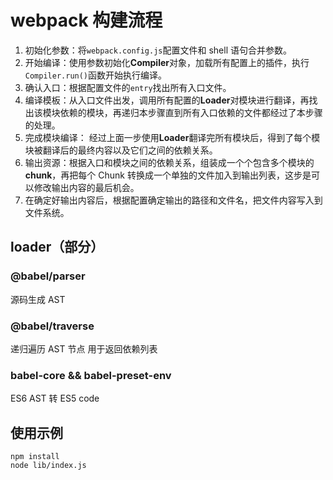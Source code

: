 # webpack 构建流程

1. 初始化参数：将`webpack.config.js`配置文件和 shell 语句合并参数。
2. 开始编译：使用参数初始化**Compiler**对象，加载所有配置上的插件，执行`Compiler.run()`函数开始执行编译。
3. 确认入口：根据配置文件的`entry`找出所有入口文件。
4. 编译模板：从入口文件出发，调用所有配置的**Loader**对模块进行翻译，再找出该模块依赖的模块，再递归本步骤直到所有入口依赖的文件都经过了本步骤的处理。
5. 完成模块编译： 经过上面一步使用**Loader**翻译完所有模块后，得到了每个模块被翻译后的最终内容以及它们之间的依赖关系。
6. 输出资源：根据入口和模块之间的依赖关系，组装成一个个包含多个模块的**chunk**，再把每个 Chunk 转换成一个单独的文件加入到输出列表，这步是可以修改输出内容的最后机会。
7. 在确定好输出内容后，根据配置确定输出的路径和文件名，把文件内容写入到文件系统。

## loader（部分）

### @babel/parser

源码生成 AST

### @babel/traverse

递归遍历 AST 节点 用于返回依赖列表

### babel-core && babel-preset-env

ES6 AST 转 ES5 code

## 使用示例

```shell
npm install
node lib/index.js
```
